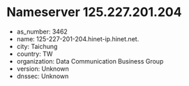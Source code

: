 # Nameserver 125.227.201.204

* as_number: 3462
* name: 125-227-201-204.hinet-ip.hinet.net.
* city: Taichung
* country: TW
* organization: Data Communication Business Group
* version: Unknown
* dnssec: Unknown
